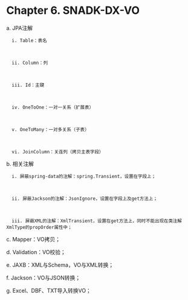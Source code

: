 # Chapter 6. SNADK-DX-VO

  a. JPA注解



      i. Table：表名



      ii. Column：列



      iii. Id：主键



      iv. OneToOne：一对一关系（扩展表）



      v. OneToMany：一对多关系（子表）



      vi. JoinColumn：关连列（拷贝主表字段）



  b. 相关注解



      i. 屏蔽spring-data的注解：spring.Transient，设置在字段上；



      ii. 屏蔽Jackson的注解：JsonIgnore，设置在字段上及get方法上；



      iii. 屏蔽XML的注解：XmlTransient，设置在get方法上，同时不能出现在类注解XmlType的propOrder属性中；



  c. Mapper：VO拷贝；



  d. Validation：VO校验；



  e. JAXB：XML与Schema，VO与XML转换；



  f. Jackson：VO与JSON转换；



  g. Excel、DBF、TXT导入转换VO；



